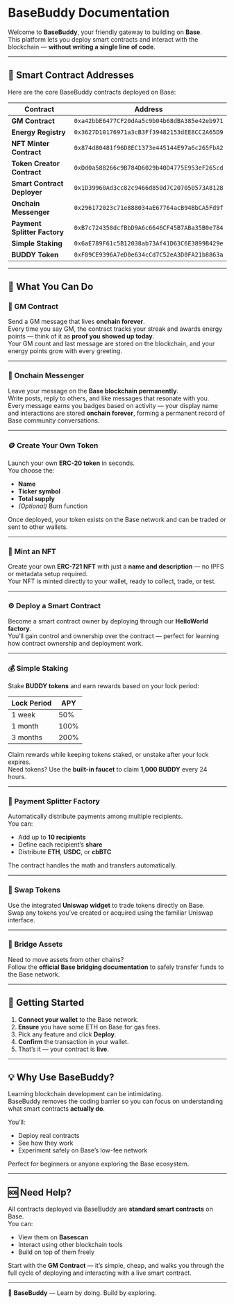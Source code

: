 # BaseBuddy Documentation

Welcome to **BaseBuddy**, your friendly gateway to building on **Base**.  
This platform lets you deploy smart contracts and interact with the blockchain — **without writing a single line of code**.

---

## 🧱 Smart Contract Addresses

Here are the core BaseBuddy contracts deployed on Base:

| Contract | Address |
|-----------|----------|
| **GM Contract** | `0xa42bbE6477CF20dAa5c9b04b68dBA385e42eb971` |
| **Energy Registry** | `0x3627D10176971a3cB3Ff39482153dEE8CC2A65D9` |
| **NFT Minter Contract** | `0x874d80481f96D8EC1373e445144E97a6c265FbA2` |
| **Token Creator Contract** | `0xDd0a588266c9B784D6029b40D4775E953eF265cd` |
| **Smart Contract Deployer** | `0x1D39960Ad3cc82c9466d850d7C207050573A8128` |
| **Onchain Messenger** | `0x296172023c71e888034aE67764acB94BbCA5Fd9f` |
| **Payment Splitter Factory** | `0xB7c724358dcfBbD9A6c6646CF45B7ABa35B0e784` |
| **Simple Staking** | `0x6aE789F61c5B12038ab73Af41D63C6E3899B429e` |
| **BUDDY Token** | `0xF89CE9396A7eD0e634cCd7C52eA3D0FA21b8863a` |

---

## 🚀 What You Can Do

### 🪩 GM Contract
Send a GM message that lives **onchain forever**.  
Every time you say GM, the contract tracks your streak and awards energy points — think of it as **proof you showed up today**.  
Your GM count and last message are stored on the blockchain, and your energy points grow with every greeting.

---

### 💬 Onchain Messenger
Leave your message on the **Base blockchain permanently**.  
Write posts, reply to others, and like messages that resonate with you.  
Every message earns you badges based on activity — your display name and interactions are stored **onchain forever**, forming a permanent record of Base community conversations.

---

### 🪙 Create Your Own Token
Launch your own **ERC-20 token** in seconds.  
You choose the:
- **Name**
- **Ticker symbol**
- **Total supply**
- *(Optional)* Burn function  

Once deployed, your token exists on the Base network and can be traded or sent to other wallets.

---

### 🎨 Mint an NFT
Create your own **ERC-721 NFT** with just a **name and description** — no IPFS or metadata setup required.  
Your NFT is minted directly to your wallet, ready to collect, trade, or test.

---

### ⚙️ Deploy a Smart Contract
Become a smart contract owner by deploying through our **HelloWorld factory**.  
You’ll gain control and ownership over the contract — perfect for learning how contract ownership and deployment work.

---

### 💰 Simple Staking
Stake **BUDDY tokens** and earn rewards based on your lock period:

| Lock Period | APY |
|--------------|-----|
| 1 week | 50% |
| 1 month | 100% |
| 3 months | 200% |

Claim rewards while keeping tokens staked, or unstake after your lock expires.  
Need tokens? Use the **built-in faucet** to claim **1,000 BUDDY** every 24 hours.

---

### 🤝 Payment Splitter Factory
Automatically distribute payments among multiple recipients.  
You can:
- Add up to **10 recipients**
- Define each recipient’s **share**
- Distribute **ETH**, **USDC**, or **cbBTC**

The contract handles the math and transfers automatically.

---

### 🔄 Swap Tokens
Use the integrated **Uniswap widget** to trade tokens directly on Base.  
Swap any tokens you’ve created or acquired using the familiar Uniswap interface.

---

### 🌉 Bridge Assets
Need to move assets from other chains?  
Follow the **official Base bridging documentation** to safely transfer funds to the Base network.

---

## 🧭 Getting Started

1. **Connect your wallet** to the Base network.  
2. **Ensure** you have some ETH on Base for gas fees.  
3. Pick any feature and click **Deploy**.  
4. **Confirm** the transaction in your wallet.  
5. That’s it — your contract is **live**.

---

## 💡 Why Use BaseBuddy?

Learning blockchain development can be intimidating.  
BaseBuddy removes the coding barrier so you can focus on understanding what smart contracts **actually do**.

You’ll:
- Deploy real contracts  
- See how they work  
- Experiment safely on Base’s low-fee network  

Perfect for beginners or anyone exploring the Base ecosystem.

---

## 🆘 Need Help?

All contracts deployed via BaseBuddy are **standard smart contracts** on Base.  
You can:
- View them on **Basescan**
- Interact using other blockchain tools
- Build on top of them freely  

Start with the **GM Contract** — it’s simple, cheap, and walks you through the full cycle of deploying and interacting with a live smart contract.

---

🧩 **BaseBuddy** — Learn by doing. Build by exploring.

